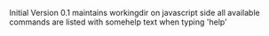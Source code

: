 Initial Version 0.1
maintains workingdir on javascript side
all available commands are listed with somehelp text when typing 'help'
